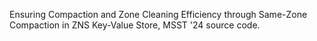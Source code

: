  Ensuring Compaction and Zone Cleaning Efficiency through Same-Zone Compaction in ZNS Key-Value Store, MSST '24 source code.
